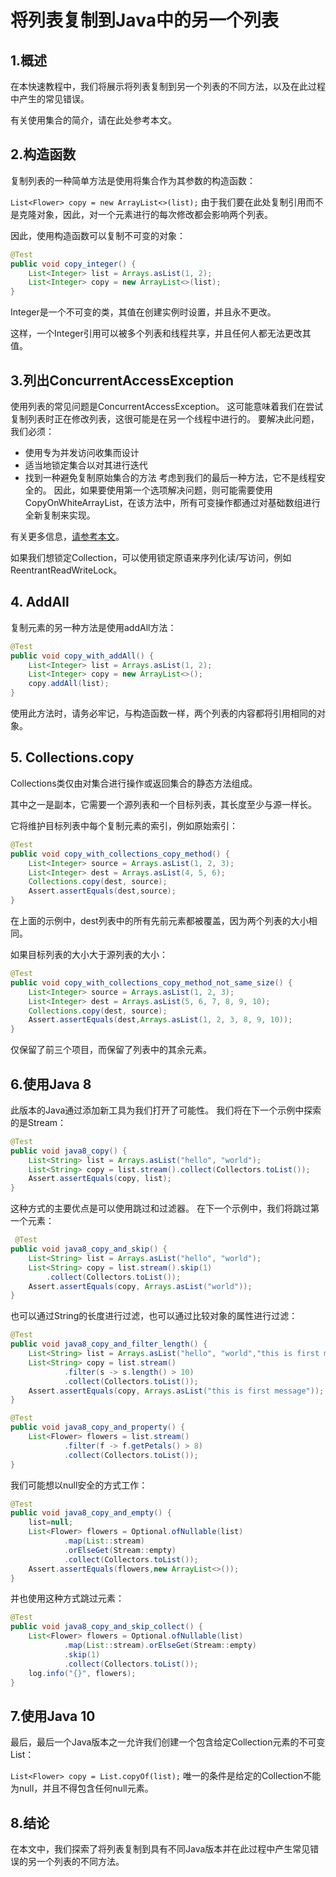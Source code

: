 # 将列表复制到Java中的另一个列表

## 1.概述
在本快速教程中，我们将展示将列表复制到另一个列表的不同方法，以及在此过程中产生的常见错误。

有关使用集合的简介，请在此处参考本文。

## 2.构造函数
复制列表的一种简单方法是使用将集合作为其参数的构造函数：

`List<Flower> copy = new ArrayList<>(list);`
由于我们要在此处复制引用而不是克隆对象，因此，对一个元素进行的每次修改都会影响两个列表。

因此，使用构造函数可以复制不可变的对象：

```java
@Test
public void copy_integer() {
    List<Integer> list = Arrays.asList(1, 2);
    List<Integer> copy = new ArrayList<>(list);
}
```


Integer是一个不可变的类，其值在创建实例时设置，并且永不更改。

这样，一个Integer引用可以被多个列表和线程共享，并且任何人都无法更改其值。

## 3.列出ConcurrentAccessException
使用列表的常见问题是ConcurrentAccessException。 这可能意味着我们在尝试复制列表时正在修改列表，这很可能是在另一个线程中进行的。
要解决此问题，我们必须：

* 使用专为并发访问收集而设计
* 适当地锁定集合以对其进行迭代
* 找到一种避免复制原始集合的方法
考虑到我们的最后一种方法，它不是线程安全的。 因此，如果要使用第一个选项解决问题，则可能需要使用CopyOnWhiteArrayList，在该方法中，所有可变操作都通过对基础数组进行全新复制来实现。

有关更多信息，[请参考本文](11.CopyOnWriteArrayList指南.md)。

如果我们想锁定Collection，可以使用锁定原语来序列化读/写访问，例如ReentrantReadWriteLock。

## 4. AddAll
复制元素的另一种方法是使用addAll方法：

```java
@Test
public void copy_with_addAll() {
    List<Integer> list = Arrays.asList(1, 2);
    List<Integer> copy = new ArrayList<>();
    copy.addAll(list);
}
```

使用此方法时，请务必牢记，与构造函数一样，两个列表的内容都将引用相同的对象。

## 5. Collections.copy
Collections类仅由对集合进行操作或返回集合的静态方法组成。

其中之一是副本，它需要一个源列表和一个目标列表，其长度至少与源一样长。

它将维护目标列表中每个复制元素的索引，例如原始索引：

```java
@Test
public void copy_with_collections_copy_method() {
    List<Integer> source = Arrays.asList(1, 2, 3);
    List<Integer> dest = Arrays.asList(4, 5, 6);
    Collections.copy(dest, source);
    Assert.assertEquals(dest,source);
}
```

在上面的示例中，dest列表中的所有先前元素都被覆盖，因为两个列表的大小相同。

如果目标列表的大小大于源列表的大小：

```java
@Test
public void copy_with_collections_copy_method_not_same_size() {
    List<Integer> source = Arrays.asList(1, 2, 3);
    List<Integer> dest = Arrays.asList(5, 6, 7, 8, 9, 10);
    Collections.copy(dest, source);
    Assert.assertEquals(dest,Arrays.asList(1, 2, 3, 8, 9, 10));
}
```

仅保留了前三个项目，而保留了列表中的其余元素。

## 6.使用Java 8
此版本的Java通过添加新工具为我们打开了可能性。 我们将在下一个示例中探索的是Stream：

```java
@Test
public void java8_copy() {
    List<String> list = Arrays.asList("hello", "world");
    List<String> copy = list.stream().collect(Collectors.toList());
    Assert.assertEquals(copy, list);
}
```

这种方式的主要优点是可以使用跳过和过滤器。 在下一个示例中，我们将跳过第一个元素：

```java
 @Test
public void java8_copy_and_skip() {
    List<String> list = Arrays.asList("hello", "world");
    List<String> copy = list.stream().skip(1)
        .collect(Collectors.toList());
    Assert.assertEquals(copy, Arrays.asList("world"));
}
```

也可以通过String的长度进行过滤，也可以通过比较对象的属性进行过滤：

```java
@Test
public void java8_copy_and_filter_length() {
    List<String> list = Arrays.asList("hello", "world","this is first message");
    List<String> copy = list.stream()
            .filter(s -> s.length() > 10)
            .collect(Collectors.toList());
    Assert.assertEquals(copy, Arrays.asList("this is first message"));
}
```

```java
@Test
public void java8_copy_and_property() {
    List<Flower> flowers = list.stream()
            .filter(f -> f.getPetals() > 8)
            .collect(Collectors.toList());
}
```

我们可能想以null安全的方式工作：

```java
@Test
public void java8_copy_and_empty() {
    list=null;
    List<Flower> flowers = Optional.ofNullable(list)
            .map(List::stream)
            .orElseGet(Stream::empty)
            .collect(Collectors.toList());
    Assert.assertEquals(flowers,new ArrayList<>());
}
```

并也使用这种方式跳过元素：

```java
@Test
public void java8_copy_and_skip_collect() {
    List<Flower> flowers = Optional.ofNullable(list)
            .map(List::stream).orElseGet(Stream::empty)
            .skip(1)
            .collect(Collectors.toList());
    log.info("{}", flowers);
}
```

## 7.使用Java 10
最后，最后一个Java版本之一允许我们创建一个包含给定Collection元素的不可变List：

`List<Flower> copy = List.copyOf(list);`
唯一的条件是给定的Collection不能为null，并且不得包含任何null元素。

## 8.结论
在本文中，我们探索了将列表复制到具有不同Java版本并在此过程中产生常见错误的另一个列表的不同方法。